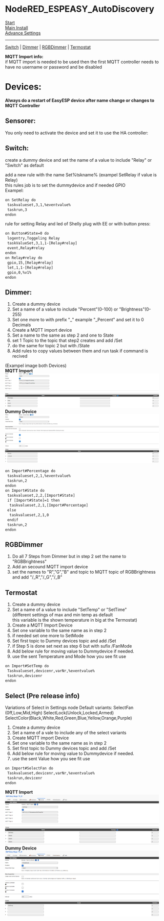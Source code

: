 # NodeRED_ESPEASY_AutoDiscovery  
[Start](README.md)  
[Main Install](MainInstall.md)<!--[Start](Readme.md)  -->  
[Advance Settings](Advance.md)  

---

[Switch](#switch) | [Dimmer](#dimmer) | [RGBDimmer](#rgbdimmer) | [Termostat](#termostat)   

**MQTT Import info:**  
if MQTT import is needed to be used then the first MQTT controller needs to have no username or password and be disabled

# Devices:
**Always do a restart of EasyESP device after name change or changes to MQTT Controller**

## Sensorer:
You only need to activate the device and set it to use the HA controller:



## Switch:
create a dummy device and set the name of a value to include "Relay" or "Switch" as default  

add a new rule with the name Set%tskname% (exampel SetRelay if value is Relay)   
this rules job is to set the dummydevice and if needed GPIO  
Exampel:  
```
on SetRelay do
 taskvalueset,3,1,%eventvalue%
 taskrun,3
endon
```
rule for setting Relay and led of Shelly plug with EE or with button press:
```
on Button#State=0 do
 logentry,Toggeling Relay
 taskValueSet,3,1,1-[Relay#relay]
 event,Relay#relay
endon
on Relay#relay do
 gpio,15,[Relay#relay]
 let,1,1-[Relay#relay]
 gpio,0,%v1%
endon
```

## Dimmer:
1. Create a dummy device 
2. Set a name of a value to include "Percent"(0-100) or "Brightness"(0-255)
3. Set one more to with prefix "_" example "_Percent" and set it to 0 Decimals
3. Create a MQTT import device
4. Set a name to the same as step 2 and one to State
5. set 1 Topic to the topic that step2 creates and add /Set
6. do the same for topic 2 but with /State
7. Add rules to copy values between them and run task if command is recived  

(Exampel image both Devices)  
**MQTT Import**  
![MQTT Import](PNG/Dimmer_MQTTImport.PNG)
**Dummy Device**  
![Dummy Device](PNG/Dimmer_DummyDevice.PNG)
```
on Import#Percentage do
 taskvalueset,2,1,%eventvalue%
 taskrun,2
endon
on Import#State do
 taskvalueset,2,2,[Import#State]
 if [Import#State]=1 then
  taskvalueset,2,1,[Import#Percentage]
 else
  taskvalueset,2,1,0
 endif
 taskrun,2
endon
```
## RGBDimmer
1. Do all 7 Steps from Dimmer but in step 2 set the name to "RGBBrightness"
2. Add an secound MQTT import device
3. set the names to "R","G","B" and topic to MQTT topic of RGBBrightness and add "/_R","/_G","/_B"


## Termostat 
1. Create a dummy device 
2. Set a name of a value to include "SetTemp" or "SetTime"  
(different settings of max and min temp as default  
this variable is the shown temperature in big at the Termostat)
3. Create a MQTT Import Device
4. Set one variable to the same name as in step 2
5. if needed set one more to SetMode
6. Set first topic to Dummy devices topic and add /Set
7. if Step 5 is done  set next as step 6 but with sufix /FanMode
8. Add below rule for moving value to Dummydevice if needed.
9. use the sent Temperature and Mode how you see fit use
```
on Import#SetTemp do
 Taskvalueset,devicenr,varNr,%eventvalue%
 taskrun,devicenr
endon 
```
## Select (Pre release info)
Variations of Select in Settings node
Default variants:
SelectFan (0ff,Low,Mid,High) SelectLock(Unlock,Locked,Armed) SelectColor(Black,White,Red,Green,Blue,Yellow,Orange,Purple)
1. Create a dummy device
2. Set a name of a vale to include any of the select variants
3. Create MQTT import Device
4. Set one variable to the same name as in step 2
5. Set first topic to Dummy devices topic and add /Set
6. Add below rule for moving value to Dummydevice if needed.
7. use the sent Value how you see fit use
```
on Import#SelectFan do
 Taskvalueset,devicenr,varNr,%eventvalue%
 taskrun,devicenr
endon 
```
**MQTT Import**  
![MQTT Import](PNG/Termostat_MQTTImport.PNG)  
**Dummy Device**  
![Dummy Device](PNG/Termostat_DummyDevice.PNG)  
